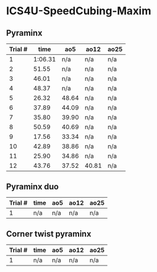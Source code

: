 <h1> ICS4U-SpeedCubing-Maxim </h1>
<h2> Pyraminx

|Trial #|time|ao5|ao12|ao25|
|-------|----|---|----|----|
|   1   |1:06.31|n/a|n/a|n/a|
|   2   |51.55|n/a|n/a|n/a|
|   3   |46.01|n/a|n/a|n/a|
|   4   |48.37|n/a|n/a|n/a|
|   5   |26.32|48.64|n/a|n/a|
|   6   |37.89|44.09|n/a|n/a|
|   7   |35.80|39.90|n/a|n/a|
|   8   |50.59|40.69|n/a|n/a|
|   9   |17.56|33.34|n/a|n/a|
|   10  |42.89|38.86|n/a|n/a|
|   11  |25.90|34.86|n/a|n/a|
|   12  |43.76|37.52|40.81|n/a|
  
<h2> Pyraminx duo

|Trial #|time|ao5|ao12|ao25|
|-------|----|---|----|----|
|   1   |n/a|n/a|n/a|n/a|
  
<h2> Corner twist pyraminx
  
|Trial #|time|ao5|ao12|ao25|
|-------|----|---|----|----|
|   1   |n/a|n/a|n/a|n/a|

